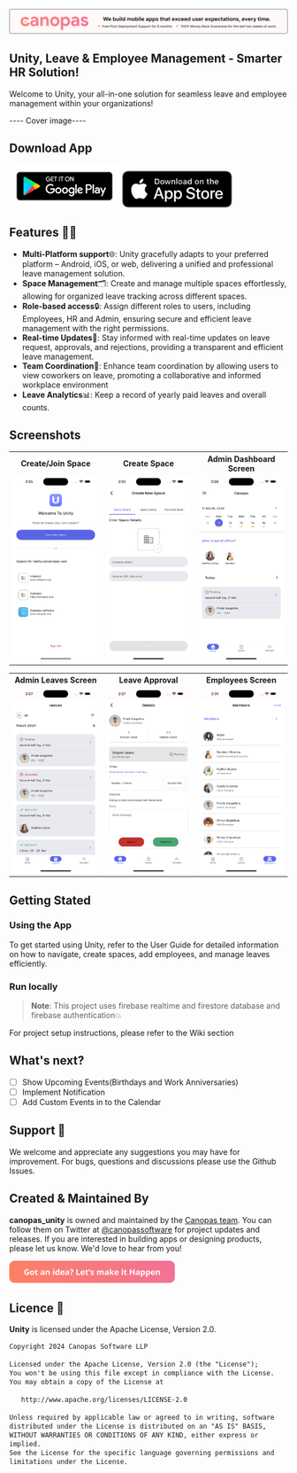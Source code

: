 <p align="center"> <a href="https://canopas.com/contact"><img src="./cta/cta_banner.png"></a></p>

## Unity, Leave & Employee Management - Smarter HR Solution!

Welcome to Unity, your all-in-one solution for seamless leave and employee management within your organizations!

---- Cover image----

## Download App

<img src="./cta/play-store.png" width="200" ></img> <img src="./cta/app-store.svg" width="200"></img>

## Features 🌟🌟

- **Multi-Platform support**🌐: Unity gracefully adapts to your preferred platform – Android, iOS, or web, delivering a unified and professional leave management solution.
- **Space Management**🗂️: Create and manage multiple spaces effortlessly, allowing for organized leave tracking across different spaces.
- **Role-based access**🔒: Assign different roles to users, including Employees, HR and Admin, ensuring secure and efficient leave management with the right permissions.
- **Real-time Updates**🚀: Stay informed with real-time updates on leave request, approvals, and rejections, providing a transparent and efficient leave management.
- **Team Coordination**👥: Enhance team coordination by allowing users to view coworkers on leave, promoting a collaborative and informed workplace environment
- **Leave Analytics**📊: Keep a record of yearly paid leaves and overall counts.

## Screenshots

<table>
  <tr>
  <th width="32%" >Create/Join Space</th>
  <th  width="32%" >Create Space</th>
   <th  width="32%" >Admin Dashboard Screen</th>
  </tr>
    <tr>
  <td><img src="./screenshots/join-space.png" /></td>
  <td> <img src="./screenshots/create-space.png"  /> </td>
  <td> <img src="./screenshots/home-screen.png" /> </td>
  </tr>  
</table>

<table>
  <tr>
  <th width="32%" > Admin Leaves Screen</th>
  <th  width="32%" >Leave Approval</th>
   <th  width="32%" >Employees Screen</th>
  </tr>
    <tr>
  <td><img src="./screenshots/leaves-screen.png" /></td>
  <td> <img src="./screenshots/leave-detail.png"  /> </td>
  <td> <img src="./screenshots/employees.png" /> </td>
  </tr>  
</table>


## Getting Stated

### Using the App

To get started using Unity, refer to the User Guide for detailed information on how to navigate, create spaces, add employees, and manage leaves efficiently.

### Run locally
> **Note**: This project uses firebase realtime and firestore database and firebase authentication💥

 For project setup instructions, please refer to the Wiki section


## What's next?

- [ ] Show Upcoming Events(Birthdays and Work Anniversaries)
- [ ] Implement Notification
- [ ]  Add Custom Events in to the Calendar

## Support 🤝

We welcome and appreciate any suggestions you may have for improvement. For bugs, questions and discussions please use the Github Issues.


##  Created & Maintained By

**canopas_unity** is owned and maintained by the [Canopas team](https://canopas.com/).
You can follow them on Twitter at [@canopassoftware](https://twitter.com/canopassoftware) for
project updates and releases. If you are interested in building apps or designing products, please let us know. We'd love to hear from you!

<a href="https://canopas.com/contact"><img src="./cta/cta_btn.png" width=300></a>

## Licence  📄

**Unity** is licensed under the Apache License, Version 2.0.

```
Copyright 2024 Canopas Software LLP

Licensed under the Apache License, Version 2.0 (the "License");
You won't be using this file except in compliance with the License.
You may obtain a copy of the License at

   http://www.apache.org/licenses/LICENSE-2.0

Unless required by applicable law or agreed to in writing, software
distributed under the License is distributed on an "AS IS" BASIS,
WITHOUT WARRANTIES OR CONDITIONS OF ANY KIND, either express or implied.
See the License for the specific language governing permissions and
limitations under the License.
```

